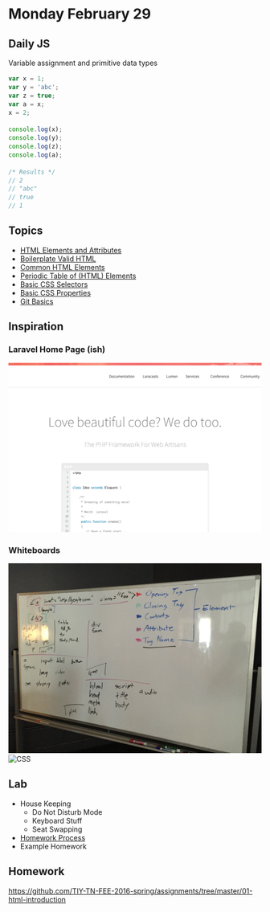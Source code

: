 # Monday February 29


## Daily JS

Variable assignment and primitive data types

```js
var x = 1;
var y = 'abc';
var z = true;
var a = x;
x = 2;

console.log(x);
console.log(y);
console.log(z);
console.log(a);

/* Results */
// 2
// "abc"
// true
// 1
```

## Topics

- [HTML Elements and Attributes](html.html)
- [Boilerplate Valid HTML](boilerplate.html)
- [Common HTML Elements](elements.html)
- [Periodic Table of (HTML) Elements](../../resources/html/table-of-elements.html)
- [Basic CSS Selectors](selectors.html)
- [Basic CSS Properties](properties.html)
- [Git Basics](git.html)

## Inspiration

### Laravel Home Page (ish)

[![Laravel Home Page](./laravel.png)](./laravel.png)

### Whiteboards

![HTML](./whiteboard-html.jpg)
![CSS](./whiteboard-css.jpg)

## Lab

- House Keeping
  - Do Not Disturb Mode
  - Keyboard Stuff
  - Seat Swapping
- [Homework Process](homework.html)
- Example Homework

## Homework

https://github.com/TIY-TN-FEE-2016-spring/assignments/tree/master/01-html-introduction
